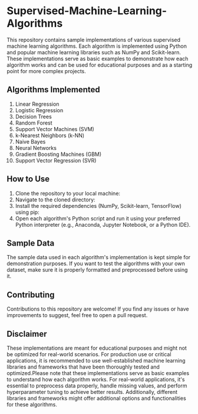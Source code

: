 # Supervised-Machine-Learning-Algorithms
This repository contains sample implementations of various supervised machine learning algorithms. Each algorithm is implemented using Python and popular machine learning libraries such as NumPy and Scikit-learn. These implementations serve as basic examples to demonstrate how each algorithm works and can be used for educational purposes and as a starting point for more complex projects.

## Algorithms Implemented

1. Linear Regression
2. Logistic Regression
3. Decision Trees
4. Random Forest
5. Support Vector Machines (SVM)
6. k-Nearest Neighbors (k-NN)
7. Naive Bayes
8. Neural Networks
9. Gradient Boosting Machines (GBM)
10. Support Vector Regression (SVR)

## How to Use

1. Clone the repository to your local machine: 
2. Navigate to the cloned directory:
3. Install the required dependencies (NumPy, Scikit-learn, TensorFlow) using pip:
4. Open each algorithm's Python script and run it using your preferred Python interpreter (e.g., Anaconda, Jupyter Notebook, or a Python IDE).

## Sample Data

The sample data used in each algorithm's implementation is kept simple for demonstration purposes. If you want to test the algorithms with your own dataset, make sure it is properly formatted and preprocessed before using it.

## Contributing

Contributions to this repository are welcome! If you find any issues or have improvements to suggest, feel free to open a pull request.

## Disclaimer

These implementations are meant for educational purposes and might not be optimized for real-world scenarios. For production use or critical applications, it is recommended to use well-established machine learning libraries and frameworks that have been thoroughly tested and optimized.Please note that these implementations serve as basic examples to understand how each algorithm works. For real-world applications, it's essential to preprocess data properly, handle missing values, and perform hyperparameter tuning to achieve better results. Additionally, different libraries and frameworks might offer additional options and functionalities for these algorithms.





